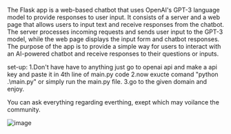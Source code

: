 The Flask app is a web-based chatbot that uses OpenAI's GPT-3 language model to provide responses to user input. It consists of a server and a web page that allows users to input text and receive responses from the chatbot. The server processes incoming requests and sends user input to the GPT-3 model, while the web page displays the input form and chatbot responses. The purpose of the app is to provide a simple way for users to interact with an AI-powered chatbot and receive responses to their questions or inputs.

set-up: 1.Don't have have to anything just go to openai api and make a api key and paste it in 4th line of main.py code
2.now exucte comand "python .\main.py" or simply run the main.py file.
3.go to the given domain and enjoy.

You can ask everything regarding everthing, exept which may voilance the community.

![image](https://user-images.githubusercontent.com/76025844/236306235-195310d0-80bd-481a-ab80-3ef79780cca5.png)

